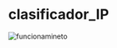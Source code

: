 # clasificador_IP

![funcionamineto](https://user-images.githubusercontent.com/61554803/221727878-b843235e-bc9c-408a-8055-83d5e88ab522.gif)
